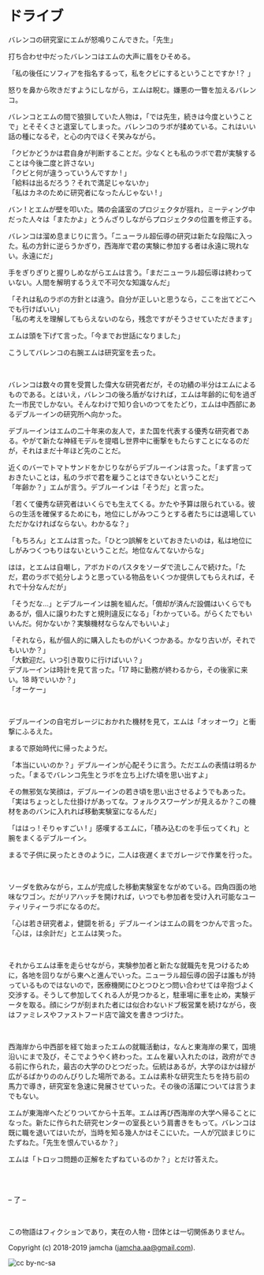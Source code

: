 

# ドライブ

バレンコの研究室にエムが怒鳴りこんできた。「先生」  

打ち合わせ中だったバレンコはエムの大声に眉をひそめる。  

「私の後任にソフィアを指名するって，私をクビにするということですか !？ 」  

怒りを鼻から吹きだすようにしながら，エムは睨む。嫌悪の一瞥を加えるバレンコ。  

バレンコとエムの間で狼狽していた人物は，「では先生，続きは今度ということで」とそそくさと退室してしまった。バレンコのラボが揉めている。これはいい話の種になるぞ，と心の内でほくそ笑みながら。  

「クビかどうかは君自身が判断することだ。少なくとも私のラボで君が実験することは今後二度と許さない」  
「クビと何が違うっていうんですか ! 」  
「給料は出るだろう？それで満足じゃないか」  
「私はカネのために研究者になったんじゃない ! 」  

バン ! とエムが壁を叩いた。隣の会議室のプロジェクタが揺れ，ミーティング中だった人々は「またかよ」とうんざりしながらプロジェクタの位置を修正する。  

バレンコは溜め息まじりに言う。「ニューラル超伝導の研究は新たな段階に入った。私の方針に逆らうかぎり，西海岸で君の実験に参加する者は永遠に現れない。永遠にだ」  

手をぎりぎりと握りしめながらエムは言う。「まだニューラル超伝導は終わっていない。人間を解明するうえで不可欠な知識なんだ」  

「それは私のラボの方針とは違う。自分が正しいと思うなら，ここを出てどこへでも行けばいい」  
「私の考えを理解してもらえないのなら，残念ですがそうさせていただきます」  

エムは頭を下げて言った。「今までお世話になりました」  

こうしてバレンコの右腕エムは研究室を去った。  

<br>  

バレンコは数々の賞を受賞した偉大な研究者だが，その功績の半分はエムによるものである。とはいえ，バレンコの後ろ盾がなければ，エムは年齢的に旬を過ぎた一市民でしかない。そんなわけで知り合いのつてをたどり，エムは中西部にあるデブルーインの研究所へ向かった。  

デブルーインはエムの二十年来の友人で，また国を代表する優秀な研究者である。やがて新たな神経モデルを提唱し世界中に衝撃をもたらすことになるのだが，それはまだ十年ほど先のことだ。  

近くのバーでトマトサンドをかじりながらデブルーインは言った。「まず言っておきたいことは，私のラボで君を雇うことはできないということだ」  
「年齢か？」エムが言う。デブルーインは「そうだ」と言った。  

「若くて優秀な研究者はいくらでも生えてくる。かたや予算は限られている。彼らの生活を確保するためにも，地位にしがみつこうとする者たちには退場していただかなければならない。わかるな？」  

「もちろん」とエムは言った。「ひとつ誤解をといておきたいのは，私は地位にしがみつくつもりはないということだ。地位なんてないからな」  

はは，とエムは自嘲し，アボカドのパスタをソーダで流しこんで続けた。「ただ，君のラボで処分しようと思っている物品をいくつか提供してもらえれば，それで十分なんだが」  

「そうだな…」とデブルーインは腕を組んだ。「償却が済んだ設備はいくらでもあるが，個人に譲りわたすと規則違反になる」「わかっている。がらくたでもいいんだ。何かないか？実験機材ならなんでもいいよ」  

「それなら，私が個人的に購入したものがいくつかある。かなり古いが，それでもいいか？」  
「大歓迎だ。いつ引き取りに行けばいい？」  
デブルーインは時計を見て言った。「17 時に勤務が終わるから，その後家に来い。18 時でいいか？」  
「オーケー」  

<br>  

デブルーインの自宅ガレージにおかれた機材を見て，エムは「オッオーウ」と衝撃にふるえた。  

まるで原始時代に帰ったようだ。  

「本当にいいのか？」デブルーインが心配そうに言う。ただエムの表情は明るかった。「まるでバレンコ先生とラボを立ち上げた頃を思い出すよ」  

その無邪気な笑顔は，デブルーインの若き頃を思い出させるようでもあった。「実はちょっとした仕掛けがあってな。フォルクスワーゲンが見えるか？この機材をあのバンに入れれば移動実験室になるんだ」  

「ははっ ! そりゃすごい ! 」感嘆するエムに，「積み込むのを手伝ってくれ」と腕をまくるデブルーイン。  

まるで子供に戻ったときのように，二人は夜遅くまでガレージで作業を行った。  

<br>  

ソーダを飲みながら，エムが完成した移動実験室をながめている。四角四面の地味なワゴン。だがリアハッチを開ければ，いつでも参加者を受け入れ可能なユーティリティーラボになるのだ。  

「心は若き研究者よ，健闘を祈る」デブルーインはエムの肩をつかんで言った。「心は，は余計だ」とエムは笑った。  

<br>  

それからエムは車を走らせながら，実験参加者と新たな就職先を見つけるために，各地を回りながら東へと進んでいった。ニューラル超伝導の因子は誰もが持っているものではないので，医療機関にひとつひとつ問い合わせては辛抱づよく交渉する。そうして参加してくれる人が見つかると，駐車場に車を止め，実験データを取る。顔にシワが刻まれた者には似合わないドブ板営業を続けながら，夜はファミレスやファストフード店で論文を書きつづけた。  

<br>  

西海岸から中西部を経て始まったエムの就職活動は，なんと東海岸の果て，国境沿いにまで及び，そこでようやく終わった。エムを雇い入れたのは，政府ができる前に作られた，最古の大学のひとつだった。伝統はあるが，大学のほかは緑が広がるばかりののんびりした場所である。エムは素朴な研究生たちを持ち前の馬力で導き，研究室を急速に発展させていった。その後の活躍については言うまでもない。  

エムが東海岸へたどりついてから十五年。エムは再び西海岸の大学へ帰ることになった。新たに作られた研究センターの室長という肩書きをもって。バレンコは既に職を退いてはいたが，当時を知る幾人かはそこにいた。一人が冗談まじりにたずねた。「先生を恨んでいるか？」  

エムは「トロッコ問題の正解をたずねているのか？」とだけ答えた。  

<br>  
<br>  

&#x2013; 了 &#x2013;  

<br>  

この物語はフィクションであり，実在の人物・団体とは一切関係ありません。  

Copyright (c) 2018-2019 jamcha (jamcha.aa@gmail.com).  

![cc by-nc-sa](https://i.creativecommons.org/l/by-nc-sa/4.0/88x31.png)  


